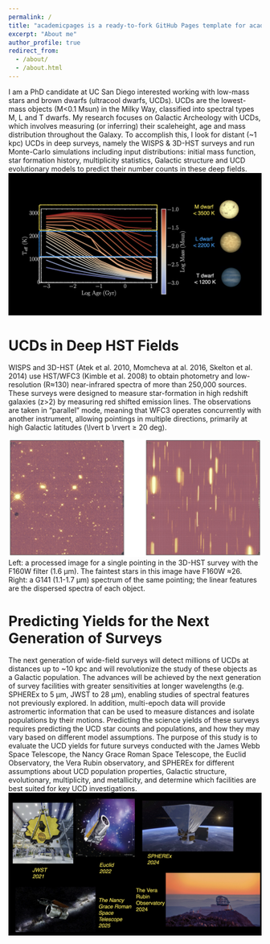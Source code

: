```yaml
---
permalink: /
title: "academicpages is a ready-to-fork GitHub Pages template for academic personal websites"
excerpt: "About me"
author_profile: true
redirect_from: 
  - /about/
  - /about.html
---
```


I am a PhD candidate at UC San Diego interested working with low-mass stars and brown dwarfs (ultracool dwarfs, UCDs). UCDs are the lowest-mass objects (M<0.1 Msun) in the Milky Way, classified into spectral types M, L and T dwarfs. My research focuses on Galactic Archeology with UCDs, which involves measuring (or inferring) their scaleheight, age and mass distribution throughout the Galaxy. To accomplish this, I look for distant (~1 kpc) UCDs in deep surveys, namely the WISPS & 3D-HST surveys and run Monte-Carlo simulations including input distributions: initial mass 
function, star formation history, multiplicity statistics, Galactic structure and UCD evolutionary models to predict their number counts in these deep fields. 
![img](../files/ucds.jpeg)

# UCDs in Deep HST Fields

WISPS and 3D-HST (Atek et al. 2010, Momcheva at al. 2016, Skelton et al. 2014) use HST/WFC3 (Kimble et al. 2008)  to obtain photometry and low-resolution (R≈130) near-infrared spectra of more than 250,000 sources. These surveys were designed to measure star-formation in high redshift galaxies (z>2) by measuring red shifted emission lines. The observations are taken in “parallel” mode, meaning that WFC3 operates concurrently with another instrument, allowing pointings in multiple directions, primarily at high Galactic latitudes (\lvert b \rvert ≥ 20 deg).

![img](../files/example_spectra_and_image.jpg)
 Left: a processed image for a single pointing in the 3D-HST survey with the F160W filter (1.6 µm). The faintest stars in this image have F160W ≈26. Right: a G141 (1.1-1.7 µm) spectrum of the same pointing; the linear features are the dispersed spectra of each object. 

# Predicting Yields for the Next Generation of Surveys 

The next generation of wide-field surveys will detect millions of UCDs at distances up to ~10 kpc and will revolutionize the study of these objects as a Galactic population. The advances will be achieved by the next generation of survey facilities with greater sensitivities at longer wavelengths (e.g. SPHEREx to 5 µm, JWST to 28 µm), enabling studies of spectral features not previously explored. In addition, multi-epoch data will provide astromertic information that can be used to measure distances and isolate populations by their motions. Predicting the science yields of these surveys requires predicting the UCD star counts and populations, and how they may vary based on different model assumptions. The purpose of this study is to evaluate the UCD yields for future surveys conducted with the James Webb Space Telescope, the Nancy Grace Roman Space Telescope, the Euclid Observatory, the Vera Rubin observatory, and SPHEREx for different assumptions about UCD population properties, Galactic structure, evolutionary, multiplicity, and metallicity, and determine which facilities are best suited for key UCD investigations. 
![img](../files/thesisa.001.jpeg)
